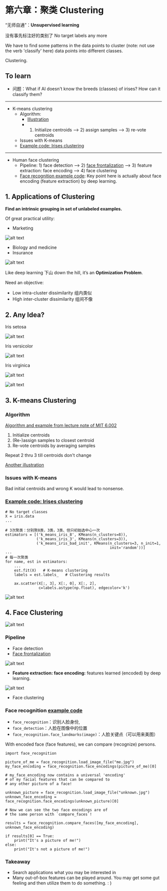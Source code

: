 [//]: # (Image References)

[image1]: ./Images/Iris_setosa.jpg
[image2]: ./Images/Iris_versicolor.jpg
[image3]: ./Images/Iris_virginica.jpg
[image4]: ./Images/Iris_cluster_groud_truth.png
[image5]: ./Images/Clustering_marketing.png
[image6]: ./Images/Clustering_insurance.png
[image7]: ./Images/Iris_clustering.png
[image8]: ./Images/face_clustering.png
[image9]: ./Images/face_frontalization.png
[image10]: ./Images/face_encoding.jpg

# 第六章：聚类 Clustering

“无师自通”：**Unsupervised learning**

没有事先标注好的类别了 No target labels any more

We have to find some patterns in the data points to cluster (note: not use the verb 'classify' here) data points into different classes. 

Clustering.

## To learn

- 问题：What if AI doesn't know the breeds (classes) of irises? How can it classify them?

---

- K-means clustering
	* Algorithm: 
		+ [Illustration](https://www.naftaliharris.com/blog/visualizing-k-means-clustering/)
		+ 1) Initialize centroids --> 2) assign samples --> 3) re-vote centroids
	* Issues with K-means
	* [Example code: Irises clustering](https://scikit-learn.org/stable/auto_examples/cluster/plot_cluster_iris.html)

---

- Human face clustering
	* Pipeline: 1) face detection --> 2) [face frontalization](https://github.com/dougsouza/face-frontalization) --> 3) feature extraction: face encoding --> 4) face clustering
	* [Face recognition example code](https://github.com/ageitgey/face_recognition): Key point here is actually about face encoding (feature extraction) by deep learning.

## 1. Applications of Clustering

**Find an intrinsic grouping in set of unlabeled examples.**

Of great practical utility:

- Marketing

![alt text][image5]

- Biology and medicine
- Insurance

![alt text][image6]

Like deep learning 下山 down the hill, it’s an **Optimization Problem**.

Need an objective:

- Low intra-cluster dissimilarity 组内类似
- High inter-cluster dissimilarity 组间不像


## 2. Any Idea?

Iris setosa

![alt text][image1]

Iris versicolor

![alt text][image2]

Iris virginica

![alt text][image3]

![alt text][image4]

## 3. K-means Clustering

### Algorithm

[Algorithm and example from lecture note of MIT 6.002](./6_2_Kmeans_mit.pdf)

1. Initialize centroids
2. (Re-)assign samples to closest centroid
3. Re-vote centroids by averaging samples

Repeat 2 thru 3 till centroids don't change

[Another illustration](https://www.naftaliharris.com/blog/visualizing-k-means-clustering/)

### Issues with K-means

Bad initial centroids and wrong K would lead to nonsense.

### [Example code: Irises clustering](https://scikit-learn.org/stable/auto_examples/cluster/plot_cluster_iris.html)
	
	# No target classes
	X = iris.data
	...
	
	# 3次聚类：分别聚8类，3类，3类、但只初始选中心一次
	estimators = [('k_means_iris_8', KMeans(n_clusters=8)),
	              ('k_means_iris_3', KMeans(n_clusters=3)),
	              ('k_means_iris_bad_init', KMeans(n_clusters=3, n_init=1,
	                                               init='random'))]
	...
	# 每一次聚类
	for name, est in estimators:
	    ...
	    est.fit(X)   # K-means clustering
	    labels = est.labels_   # Clustering results
	    
	    ax.scatter(X[:, 3], X[:, 0], X[:, 2],
	               c=labels.astype(np.float), edgecolor='k')


![alt text][image7]

## 4. Face Clustering

![alt text][image8]

### Pipeline

- Face detection
- [Face frontalization](https://github.com/dougsouza/face-frontalization)

![alt text][image9]

- **Feature extraction: face encoding:** features learned (encoded) by deep learning.

![alt text][image10]

- Face clustering

### Face recognition [example code](https://github.com/ageitgey/face_recognition)

- `face_recognition`：识别人脸身份,
- `face_detection`：人脸在图像中的位置
- `face_recognition.face_landmarks(image)`：人脸关键点（可以用来美图）

With encoded face (face features), we can compare (recognize) persons.

	import face_recognition
		
	picture_of_me = face_recognition.load_image_file("me.jpg")
	my_face_encoding = face_recognition.face_encodings(picture_of_me)[0]
		
	# my_face_encoding now contains a universal 'encoding' 
	# of my facial features that can be compared to 
	# any other picture of a face!
		
	unknown_picture = face_recognition.load_image_file("unknown.jpg")
	unknown_face_encoding = face_recognition.face_encodings(unknown_picture)[0]
		
	# Now we can see the two face encodings are of 
	# the same person with `compare_faces`!
		
	results = face_recognition.compare_faces([my_face_encoding], unknown_face_encoding)
		
	if results[0] == True:
		print("It's a picture of me!")
	else:
		print("It's not a picture of me!")

### Takeaway

- Search applications what you may be interested in
- Many out-of-box features can be played around. You may get some gut feeling and then utilize them to do something. : )